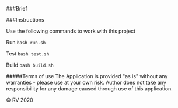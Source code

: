 ###Brief

###Instructions

Use the following commands to work with this project

Run
`bash run.sh`

Test
`bash test.sh`

Build
`bash build.sh`


#####Terms of use
The Application is provided "as is" without any warranties - please use at your own risk. 
Author does not take any responsibility for any damage caused through use of this application.

© RV 2020